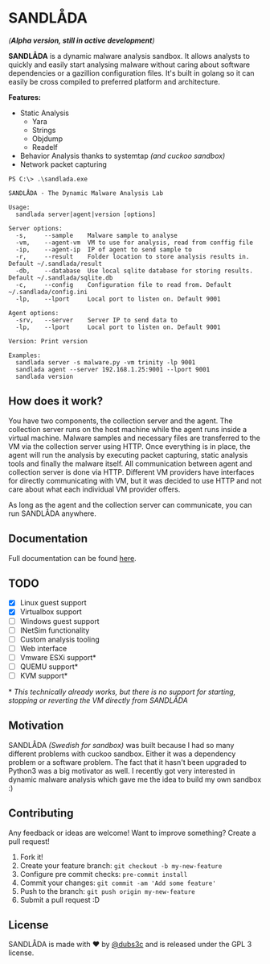 
# SANDLÅDA

_(**Alpha version, still in active development**)_

**SANDLÅDA** is a dynamic malware analysis sandbox. It allows analysts to quickly and easily start analysing malware without caring about software dependencies or a gazillion configuration files. It's built in golang so it can easily be cross compiled to preferred platform and architecture.

**Features:**

* Static Analysis
    * Yara
    * Strings
    * Objdump
    * Readelf
* Behavior Analysis thanks to systemtap *(and cuckoo sandbox)*
* Network packet capturing

```
PS C:\> .\sandlada.exe

SANDLÅDA - The Dynamic Malware Analysis Lab

Usage:
  sandlada server|agent|version [options]

Server options:
  -s,     --sample    Malware sample to analyse
  -vm,    --agent-vm  VM to use for analysis, read from conffig file
  -ip,    --agent-ip  IP of agent to send sample to
  -r,     --result    Folder location to store analysis results in. Default ~/.sandlada/result
  -db,    --database  Use local sqlite database for storing results. Default ~/.sandlada/sqlite.db
  -c,     --config    Configuration file to read from. Default ~/.sandlada/config.ini
  -lp,    --lport     Local port to listen on. Default 9001

Agent options:
  -srv,   --server    Server IP to send data to
  -lp,    --lport     Local port to listen on. Default 9001

Version: Print version

Examples:
  sandlada server -s malware.py -vm trinity -lp 9001
  sandlada agent --server 192.168.1.25:9001 --lport 9001
  sandlada version
```

## How does it work?

You have two components, the collection server and the agent. The collection server runs on the host machine while the agent runs inside a virtual machine. Malware samples and necessary files are transferred to the VM via the collection server using HTTP. Once everything is in place, the agent will run the analysis by executing packet capturing, static analysis tools and finally the malware itself. All communication between agent and collection server is done via HTTP. Different VM providers have interfaces for directly communicating with VM, but it was decided to use HTTP and not care about what each individual VM provider offers.

As long as the agent and the collection server can communicate, you can run SANDLÅDA anywhere.

## Documentation

Full documentation can be found [here]().

## TODO

- [X] Linux guest support
- [X] Virtualbox support
- [ ] Windows guest support
- [ ] INetSim functionality
- [ ] Custom analysis tooling
- [ ] Web interface
- [ ] Vmware ESXi support*
- [ ] QUEMU support*
- [ ] KVM support*

\* *This technically already works, but there is no support for starting, stopping or reverting the VM directly from SANDLÅDA*

## Motivation
SANDLÅDA *(Swedish for sandbox)* was built because I had so many different problems with cuckoo sandbox. Either it was a dependency problem or a software problem. The fact that it hasn't been upgraded to Python3 was a big motivator as well. I recently got very interested in dynamic malware analysis which gave me the idea to build my own sandbox :)

## Contributing
Any feedback or ideas are welcome! Want to improve something? Create a pull request!

1. Fork it!
2. Create your feature branch: `git checkout -b my-new-feature`
3. Configure pre commit checks: `pre-commit install`
4. Commit your changes: `git commit -am 'Add some feature'`
5. Push to the branch: `git push origin my-new-feature`
6. Submit a pull request :D

## License

SANDLÅDA is made with ♥ by [@dubs3c](https://github.com/dubs3c) and is released under the GPL 3 license.